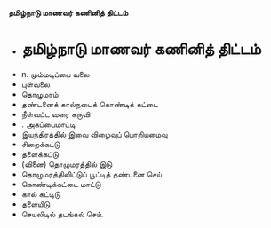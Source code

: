 **தமிழ்நாடு மாணவர் கணினித் திட்டம்**
- # தமிழ்நாடு மாணவர் கணினித் திட்டம்
- n. மும்மடிப்பை வலை
- புள்வலை
- தொழுமரம்
- தண்டனைக் கால்நடைக் கொண்டிக் கட்டை
- நீள்வட்ட வரை கருவி
- . அகப்பைமாட்டி
- இயந்திரத்தில் இவை விழைவுப் பொறியமைவு
- சிறைக்கட்டு
- தளைக்கட்டு
- (வினை) தொழுமரத்தில் இடு
- தொழுமரத்திலிட்டுப் பூட்டித் தண்டனை செய்
- கொண்டிக்கட்டை மாட்டு
- கால் கட்டிடு
- தளையிடு
- செயலிடில் தடங்கல் செய்.

